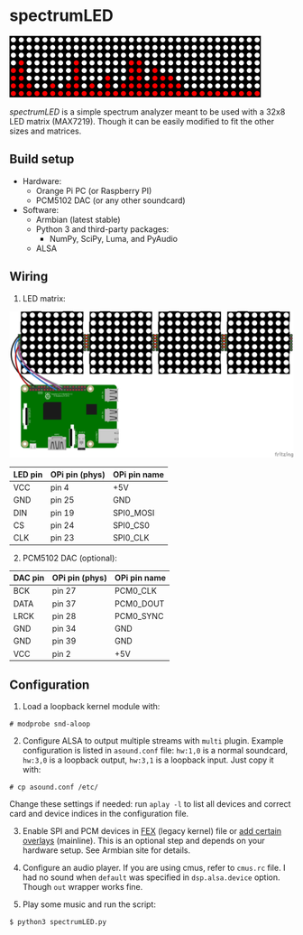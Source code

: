 # spectrumLED

![Visualization](spectrumLED.gif)

*spectrumLED* is a simple spectrum analyzer meant to be used with a 32x8 LED matrix (MAX7219). Though it can be easily modified to fit the other sizes and matrices.

## Build setup

* Hardware:
	* Orange Pi PC (or Raspberry PI)
	* PCM5102 DAC (or any other soundcard)
* Software:
	* Armbian (latest stable)
	* Python 3 and third-party packages:
		* NumPy, SciPy, Luma, and PyAudio
	* ALSA

## Wiring

1. LED matrix:

![LED matrix wiring](raspberry-and-led-matrix.png)

LED pin | OPi pin (phys) | OPi pin name
--- | --- | ---
VCC | pin 4 | +5V
GND | pin 25 | GND
DIN | pin 19 | SPI0_MOSI
CS | pin 24 | SPI0_CS0
CLK | pin 23 | SPI0_CLK

2. PCM5102 DAC (optional):

DAC pin | OPi pin (phys) | OPi pin name
--- | --- | ---
BCK | pin 27 | PCM0_CLK
DATA | pin 37 | PCM0_DOUT
LRCK | pin 28 | PCM0_SYNC
GND | pin 34 | GND
GND | pin 39 | GND
VCC | pin 2 | +5V

## Configuration

1. Load a loopback kernel module with:
```
# modprobe snd-aloop
```

2. Configure ALSA to output multiple streams with `multi` plugin. Example configuration is listed in `asound.conf` file: `hw:1,0` is a normal soundcard, `hw:3,0` is a loopback output, `hw:3,1` is a loopback input. Just copy it with:

```
# cp asound.conf /etc/
```

Change these settings if needed: run `aplay -l` to list all devices and correct card and device indices in the configuration file.

3. Enable SPI and PCM devices in [FEX](http://linux-sunxi.org/Fex_Guide) (legacy kernel) file or [add certain overlays](https://docs.armbian.com/Hardware_Allwinner_overlays/) (mainline). This is an optional step and depends on your hardware setup. See Armbian site for details.

4. Configure an audio player. If you are using cmus, refer to `cmus.rc` file. I had no sound when `default` was specified in `dsp.alsa.device` option. Though `out` wrapper works fine.

5. Play some music and run the script:

```
$ python3 spectrumLED.py
```
